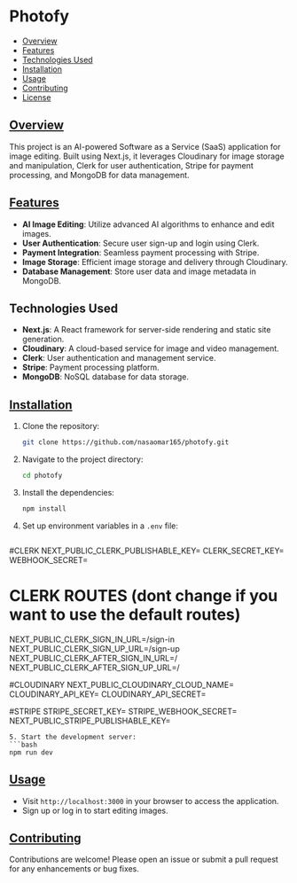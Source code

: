 # Photofy
- [Overview](#overview)
- [Features](#features)
- [Technologies Used](#technologies-used)
- [Installation](#installation)
- [Usage](#usage)
- [Contributing](#contributing)
- [License](#license)


## [Overview](#overview)
This project is an AI-powered Software as a Service (SaaS) application for image editing. Built using Next.js, it leverages Cloudinary for image storage and manipulation, Clerk for user authentication, Stripe for payment processing, and MongoDB for data management.

## [Features](#features)
- **AI Image Editing**: Utilize advanced AI algorithms to enhance and edit images.
- **User Authentication**: Secure user sign-up and login using Clerk.
- **Payment Integration**: Seamless payment processing with Stripe.
- **Image Storage**: Efficient image storage and delivery through Cloudinary.
- **Database Management**: Store user data and image metadata in MongoDB.

## Technologies Used
- **Next.js**: A React framework for server-side rendering and static site generation.
- **Cloudinary**: A cloud-based service for image and video management.
- **Clerk**: User authentication and management service.
- **Stripe**: Payment processing platform.
- **MongoDB**: NoSQL database for data storage.

## [Installation](#installation)
1. Clone the repository:
   ```bash
   git clone https://github.com/nasaomar165/photofy.git
   ```
2. Navigate to the project directory:
   ```bash
   cd photofy
   ```
3. Install the dependencies:
   ```bash
   npm install
   ```
4. Set up environment variables in a `.env` file:
   ```plaintext
  #CLERK
  NEXT_PUBLIC_CLERK_PUBLISHABLE_KEY=
  CLERK_SECRET_KEY=
  WEBHOOK_SECRET=

  # CLERK ROUTES (dont change if you want to use the default routes)
  NEXT_PUBLIC_CLERK_SIGN_IN_URL=/sign-in
  NEXT_PUBLIC_CLERK_SIGN_UP_URL=/sign-up
  NEXT_PUBLIC_CLERK_AFTER_SIGN_IN_URL=/
  NEXT_PUBLIC_CLERK_AFTER_SIGN_UP_URL=/

  #CLOUDINARY
  NEXT_PUBLIC_CLOUDINARY_CLOUD_NAME=
  CLOUDINARY_API_KEY=
  CLOUDINARY_API_SECRET=

  #STRIPE
  STRIPE_SECRET_KEY=
  STRIPE_WEBHOOK_SECRET=
  NEXT_PUBLIC_STRIPE_PUBLISHABLE_KEY=
   ```
5. Start the development server:
   ```bash
   npm run dev
   ```

## [Usage](#usage)
- Visit `http://localhost:3000` in your browser to access the application.
- Sign up or log in to start editing images.

## [Contributing](#contributing)
Contributions are welcome! Please open an issue or submit a pull request for any enhancements or bug fixes.
